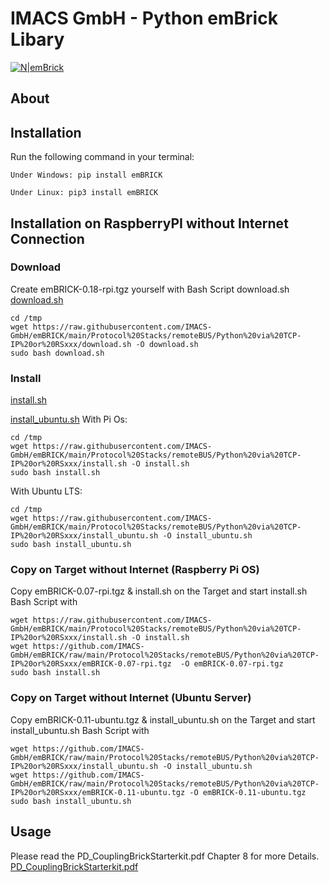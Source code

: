 # IMACS GmbH - Python emBrick Libary

[![N|emBrick](https://www.embrick.de/wp-content/uploads/2015/02/emBRICK-Logo@2x.png)](https://www.embrick.de/)

## About


## Installation
Run the following command in your terminal:

```
Under Windows: pip install emBRICK
```

```
Under Linux: pip3 install emBRICK
```

## Installation on RaspberryPI without Internet Connection

### Download
Create emBRICK-0.18-rpi.tgz yourself with Bash Script download.sh
[download.sh](https://github.com/IMACS-GmbH/emBRICK/raw/main/Protocol%20Stacks/remoteBUS/Python%20via%20TCP-IP%20or%20RSxxx/download.sh)
```
cd /tmp
wget https://raw.githubusercontent.com/IMACS-GmbH/emBRICK/main/Protocol%20Stacks/remoteBUS/Python%20via%20TCP-IP%20or%20RSxxx/download.sh -O download.sh
sudo bash download.sh
```
### Install
[install.sh](https://raw.githubusercontent.com/IMACS-GmbH/emBRICK/main/Protocol%20Stacks/remoteBUS/Python%20via%20TCP-IP%20or%20RSxxx/install.sh)

[install_ubuntu.sh](https://github.com/IMACS-GmbH/emBRICK/raw/main/Protocol%20Stacks/remoteBUS/Python%20via%20TCP-IP%20or%20RSxxx/install_ubuntu.sh)
With Pi Os:
```
cd /tmp
wget https://raw.githubusercontent.com/IMACS-GmbH/emBRICK/main/Protocol%20Stacks/remoteBUS/Python%20via%20TCP-IP%20or%20RSxxx/install.sh -O install.sh
sudo bash install.sh
```
With Ubuntu LTS:
```
cd /tmp
wget https://raw.githubusercontent.com/IMACS-GmbH/emBRICK/main/Protocol%20Stacks/remoteBUS/Python%20via%20TCP-IP%20or%20RSxxx/install_ubuntu.sh -O install_ubuntu.sh
sudo bash install_ubuntu.sh
```


### Copy on Target without Internet (Raspberry Pi OS)

Copy emBRICK-0.07-rpi.tgz & install.sh on the Target and start install.sh Bash Script with
```
wget https://raw.githubusercontent.com/IMACS-GmbH/emBRICK/main/Protocol%20Stacks/remoteBUS/Python%20via%20TCP-IP%20or%20RSxxx/install.sh -O install.sh
wget https://github.com/IMACS-GmbH/emBRICK/raw/main/Protocol%20Stacks/remoteBUS/Python%20via%20TCP-IP%20or%20RSxxx/emBRICK-0.07-rpi.tgz  -O emBRICK-0.07-rpi.tgz
sudo bash install.sh
```
### Copy on Target without Internet (Ubuntu Server)
Copy emBRICK-0.11-ubuntu.tgz & install_ubuntu.sh on the Target and start install_ubuntu.sh Bash Script with
```
wget https://github.com/IMACS-GmbH/emBRICK/raw/main/Protocol%20Stacks/remoteBUS/Python%20via%20TCP-IP%20or%20RSxxx/install_ubuntu.sh -O install_ubuntu.sh
wget https://github.com/IMACS-GmbH/emBRICK/raw/main/Protocol%20Stacks/remoteBUS/Python%20via%20TCP-IP%20or%20RSxxx/emBRICK-0.11-ubuntu.tgz -O emBRICK-0.11-ubuntu.tgz
sudo bash install_ubuntu.sh
```

## Usage

Please read the PD_CouplingBrickStarterkit.pdf Chapter 8 for more Details. [PD_CouplingBrickStarterkit.pdf](https://github.com/IMACS-GmbH/emBRICK/raw/main/Protocol%20Stacks/remoteBUS/_PD_CouplingBrick%20Starterkit.pdf "Heading link")
